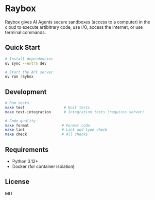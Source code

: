 # Raybox

Raybox gives AI Agents secure sandboxes (access to a computer) in the cloud to execute artibitrary code, use I/O, access the internet, or use terminal commands.

## Quick Start

```bash
# Install dependencies
uv sync --extra dev

# Start the API server
uv run raybox
```

## Development

```bash
# Run tests
make test                  # Unit tests
make test-integration      # Integration tests (requires server)

# Code quality
make format               # Format code
make lint                 # Lint and type check
make check                # All checks
```

## Requirements

- Python 3.12+
- Docker (for container isolation)

## License
MIT
